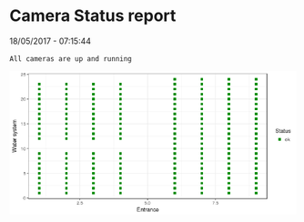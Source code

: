 Camera Status report
================
18/05/2017 - 07:15:44

    All cameras are up and running

![](camreport_files/figure-markdown_github/unnamed-chunk-2-1.png)
